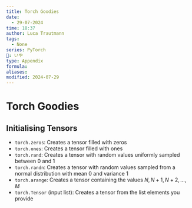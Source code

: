 ```yaml
---
title: Torch Goodies
date:
  - 29-07-2024
time: 18:37
author: Luca Trautmann
tags:
  - None
series: PyTorch
🍙: いや
type: Appendix
formula: 
aliases: 
modified: 2024-07-29
---
```

# Torch Goodies

## Initialising Tensors
- `torch.zeros`: Creates a tensor filled with zeros
- `torch.ones`: Creates a tensor filled with ones
- `torch.rand`: Creates a tensor with random values uniformly sampled between 0 and 1
- `torch.randn`: Creates a tensor with random values sampled from a normal distribution with mean 0 and variance 1
- `torch.arange`: Creates a tensor containing the values $N, N+1, N+2, \ldots, M$
- `torch.Tensor` (input list): Creates a tensor from the list elements you provide 